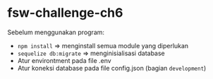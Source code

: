 # fsw-challenge-ch6

Sebelum menggunakan program: 
- `npm install` => menginstall semua module yang diperlukan
- `sequelize db:migrate` => menginisialisasi database
- Atur environtment pada file .env
- Atur koneksi database pada file config.json (bagian `development`)
